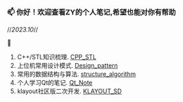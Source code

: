 ### 📫 你好！欢迎查看ZY的个人笔记,希望也能对你有帮助

//*2023.10*//

<!--
**zywangsui/zywangsui** is a ✨ _special_ ✨ repository because its `README.md` (this file) appears on your GitHub profile.

Here are some ideas to get you started:

- 🔭 I’m currently working on ...
- 🌱 I’m currently learning ...
- 👯 I’m looking to collaborate on ...
- 🤔 I’m looking for help with ...
- 💬 Ask me about ...
- 📫 How to reach me: ...
- 😄 Pronouns: ...
- ⚡ Fun fact: ...

-->🌱
1. C++/STL知识梳理.        [CPP_STL](https://github.com/zywangsui/CPP_STL)
2. 上位机常用设计模式.     [Design_pattern](https://github.com/zywangsui/Design_pattern)
3. 常用的数据结构与算法.   [structure_algorithm](https://github.com/zywangsui/structure_algorithm)
4. 个人学习Qt的笔记.       [Qt_Note](https://github.com/zywangsui/Qt_Note/blob/main/Qt%E6%9C%BA%E5%88%B6.md)
5. klayout社区版二次开发.  [KLAYOUT_SD](https://github.com/zywangsui/KLAYOUT_SD)
